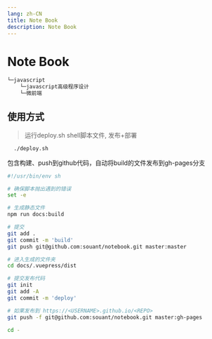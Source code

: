 ```yaml
---
lang: zh-CN
title: Note Book
description: Note Book
---
```

# Note Book 

```bash
└─javascript
    └─javascript高级程序设计
    └─微前端
```




## 使用方式
> 运行deploy.sh shell脚本文件, 发布+部署

```bash
  ./deploy.sh
```
包含构建、push到github代码，自动将build的文件发布到gh-pages分支

```bash
#!/usr/bin/env sh

# 确保脚本抛出遇到的错误
set -e

# 生成静态文件
npm run docs:build

# 提交
git add .
git commit -m 'build'
git push git@github.com:souant/notebook.git master:master

# 进入生成的文件夹
cd docs/.vuepress/dist

# 提交发布代码
git init
git add -A
git commit -m 'deploy'

# 如果发布到 https://<USERNAME>.github.io/<REPO>
git push -f git@github.com:souant/notebook.git master:gh-pages

cd -
```




